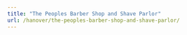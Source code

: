 ```yaml
---
title: "The Peoples Barber Shop and Shave Parlor"
url: /hanover/the-peoples-barber-shop-and-shave-parlor/
---
```

